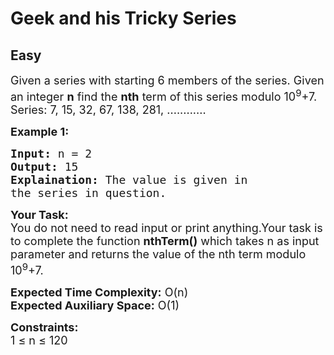 # Geek and his Tricky Series
## Easy 
<div class="problem-statement">
                <p></p><p><span style="font-size:18px">Given a series with starting 6 members of the series. Given an integer <strong>n</strong> find&nbsp;the <strong>nth</strong> term of this series modulo 10<sup>9</sup>+7.<br>
Series: 7, 15, 32, 67, 138, 281, ............</span></p>

<p><strong><span style="font-size:18px">Example 1:</span></strong></p>

<pre><span style="font-size:18px"><strong>Input:</strong> n = 2
<strong>Output:</strong> 15
<strong>Explaination:</strong> The value is given in 
the series in question.</span></pre>

<p><span style="font-size:18px"><strong>Your Task:</strong><br>
You do not need to read input or print anything.Your task is to complete the function <strong>nthTerm()</strong> which takes n as input parameter and returns the value of the nth term modulo 10<sup>9</sup>+7.</span></p>

<p><span style="font-size:18px"><strong>Expected Time Complexity:</strong> O(n)<br>
<strong>Expected Auxiliary Space:</strong> O(1)</span></p>

<p><span style="font-size:18px"><strong>Constraints:</strong><br>
1 ≤ n ≤ 120&nbsp;&nbsp;</span></p>
 <p></p>
            </div>